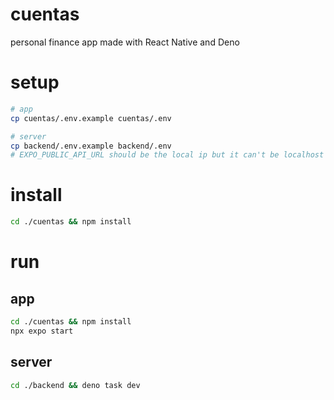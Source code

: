 # cuentas

personal finance app made with React Native and Deno

# setup

```bash
# app
cp cuentas/.env.example cuentas/.env

# server
cp backend/.env.example backend/.env
# EXPO_PUBLIC_API_URL should be the local ip but it can't be localhost or 127.0.0.1
```

# install

```bash
cd ./cuentas && npm install
```

# run

## app

```bash
cd ./cuentas && npm install
npx expo start
```

## server

```bash
cd ./backend && deno task dev
```
